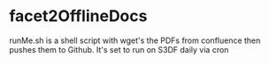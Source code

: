 # facet2OfflineDocs

runMe.sh is a shell script with wget's the PDFs from confluence then pushes them to Github. It's set to run on S3DF daily via cron
